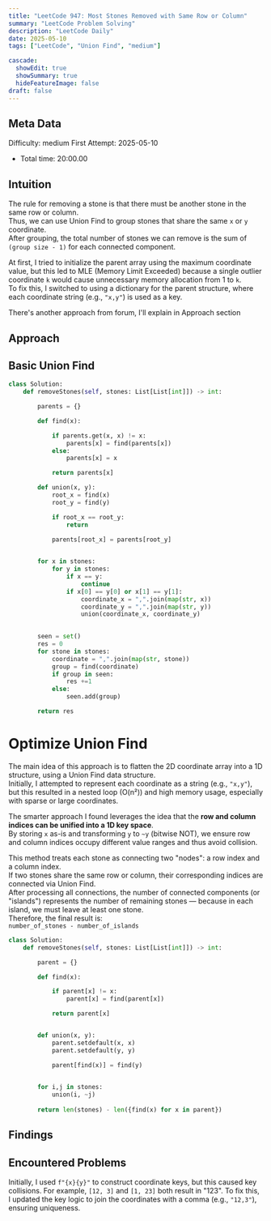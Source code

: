 ```yaml
---
title: "LeetCode 947: Most Stones Removed with Same Row or Column"
summary: "LeetCode Problem Solving"
description: "LeetCode Daily"
date: 2025-05-10
tags: ["LeetCode", "Union Find", "medium"]

cascade:
  showEdit: true
  showSummary: true
  hideFeatureImage: false
draft: false
---
```


## Meta Data

Difficulty: medium
First Attempt: 2025-05-10
- Total time: 20:00.00

## Intuition

The rule for removing a stone is that there must be another stone in the same row or column.  
Thus, we can use Union Find to group stones that share the same `x` or `y` coordinate.  
After grouping, the total number of stones we can remove is the sum of `(group size - 1)` for each connected component.

At first, I tried to initialize the parent array using the maximum coordinate value, but this led to MLE (Memory Limit Exceeded) because a single outlier coordinate `k` would cause unnecessary memory allocation from 1 to `k`.  
To fix this, I switched to using a dictionary for the parent structure, where each coordinate string (e.g., `"x,y"`) is used as a key.

There's another approach from forum, I'll explain in Approach section

## Approach

## Basic Union Find
```python
class Solution:
    def removeStones(self, stones: List[List[int]]) -> int:

        parents = {}

        def find(x):

            if parents.get(x, x) != x:
                parents[x] = find(parents[x])
            else:
                parents[x] = x

            return parents[x]

        def union(x, y):
            root_x = find(x)
            root_y = find(y)

            if root_x == root_y:
                return 
            
            parents[root_x] = parents[root_y]


        for x in stones:
            for y in stones:
                if x == y:
                    continue
                if x[0] == y[0] or x[1] == y[1]:
                    coordinate_x = ",".join(map(str, x))
                    coordinate_y = ",".join(map(str, y))
                    union(coordinate_x, coordinate_y)
        

        seen = set()
        res = 0
        for stone in stones:
            coordinate = ",".join(map(str, stone))
            group = find(coordinate)
            if group in seen:
                res +=1
            else:
                seen.add(group)

        return res
```

# Optimize Union Find

The main idea of this approach is to flatten the 2D coordinate array into a 1D structure, using a Union Find data structure.  
Initially, I attempted to represent each coordinate as a string (e.g., `"x,y"`), but this resulted in a nested loop (O(n²)) and high memory usage, especially with sparse or large coordinates.  

The smarter approach I found leverages the idea that the **row and column indices can be unified into a 1D key space**.  
By storing `x` as-is and transforming `y` to `~y` (bitwise NOT), we ensure row and column indices occupy different value ranges and thus avoid collision.

This method treats each stone as connecting two "nodes": a row index and a column index.  
If two stones share the same row or column, their corresponding indices are connected via Union Find.  
After processing all connections, the number of connected components (or "islands") represents the number of remaining stones — because in each island, we must leave at least one stone.  
Therefore, the final result is:  
`number_of_stones - number_of_islands`

```python
class Solution:
    def removeStones(self, stones: List[List[int]]) -> int:

        parent = {}

        def find(x):

            if parent[x] != x:
                parent[x] = find(parent[x])

            return parent[x]


        def union(x, y):
            parent.setdefault(x, x)
            parent.setdefault(y, y)

            parent[find(x)] = find(y)

        
        for i,j in stones:
            union(i, ~j)
        
        return len(stones) - len({find(x) for x in parent})
```

## Findings

## Encountered Problems 

Initially, I used `f"{x}{y}"` to construct coordinate keys, but this caused key collisions.
For example, `[12, 3]` and `[1, 23]` both result in "123".
To fix this, I updated the key logic to join the coordinates with a comma (e.g., `"12,3"`), ensuring uniqueness.